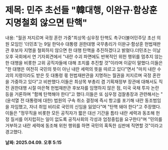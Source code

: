 # **제목: 민주 초선들 "韓대행, 이완규·함상훈 지명철회 않으면 탄핵"**

  내용: "월권 저지르며 국정 혼란 가중"최상목·심우정 탄핵도 촉구더불어민주당 초선 의원 모임인 '더민초'는 9일 한덕수 대통령 권한대행 국무총리가 이완규·함상훈 헌법재판관 후보자 지명을 철회하지 않으면 한 대행 탄핵을 추진하겠다고 밝혔다.더민초는 이날 오후 국회에서 연 기자회견에서 "내란 수괴 파면에도 반복적인 위헌 행위를 멈추지 않는 한 대행을 비롯한 고위 공직자들에 대해 조치를 추진할 것"이라며 이같이 말했다.이들은 "한 대행은 여전히 국민의 뜻이 아닌 내란 세력의 뜻을 따르고 있다"면서 "마치 내란 수괴의 지령이라도 받은 듯 대통령 몫 헌법재판관을 지명하는 월권을 저지르며 국정 혼란을 가중하고 있다"고 비판했다.이들은 최상목 부총리 겸 기획재정부 장관에 대해서도 직전 권한대행 시절 마은혁 헌법재판관 후보자를 임명하지 않은 점, 미국 국채 투자 논란 등을 거론하며 "함께 탄핵해야 한다"고 했다.이들은 또 심우정 검찰총장과 관련해서는 "(윤석열 전 대통령에 대한) 법원의 구속 취소 결정에 즉시 항고를 포기해 내란 동조범임을 자임했고, 자녀 취업 비리로 국민의 신임을 잃었다"며 "탄핵 돼야 한다"고 주장했다.이들은 "정무직을 비롯한 모든 공직자가 짧은 대선 기간을 틈타 내란 세력과 동조해 헌정 질서를 어지럽히는 일이 없도록 공직사회의 각성과 엄정중립을 요구한다"며 "민의를 거부하고 내란 세력에 동조해 위헌 행위를 하면 국민의 혹독한 심판에 직면할 것"이라고 경고했다.

  **날짜: 2025.04.09. 오후 5:15**